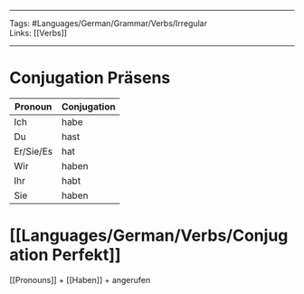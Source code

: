 ___
Tags: #Languages/German/Grammar/Verbs/Irregular  
Links: [[Verbs]]
___
# Conjugation Präsens
Pronoun|Conjugation
------------ | ------------
Ich | habe
Du | hast
Er/Sie/Es | hat
Wir | haben
Ihr | habt
Sie | haben


# [[Languages/German/Verbs/Conjugation Perfekt]]
[[Pronouns]] + [[Haben]] +  angerufen